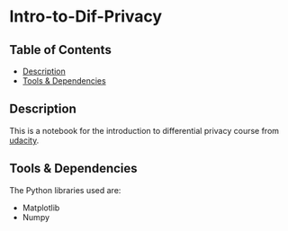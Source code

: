 # Intro-to-Dif-Privacy

## Table of Contents

* [Description](#description)
* [Tools & Dependencies](#tools)

## Description

This is a notebook for the introduction to differential privacy course from [udacity](udacity.com).

## Tools & Dependencies

The Python libraries used are:
* Matplotlib
* Numpy


